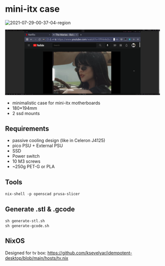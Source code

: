 # mini-itx case

![2021-07-29-00-37-04-region](https://user-images.githubusercontent.com/725959/127399547-038b64f2-606d-4b5e-9f14-ba24ff95835a.png)

![screen](screen.png)

* minimalistic case for mini-itx motherboards 
* 180*194mm
* 2 ssd mounts

## Requirements

* passive cooling design (like in Celeron J4125)
* pico PSU + External PSU
* SSD
* Power switch
* 10 M3 screws
* ~250g PET-G or PLA

## Tools

```
nix-shell -p openscad prusa-slicer
```

## Generate .stl & .gcode

```
sh generate-stl.sh
sh generate-gcode.sh
```

## NixOS

Designed for tv box: https://github.com/ksevelyar/idempotent-desktop/blob/main/hosts/tv.nix
